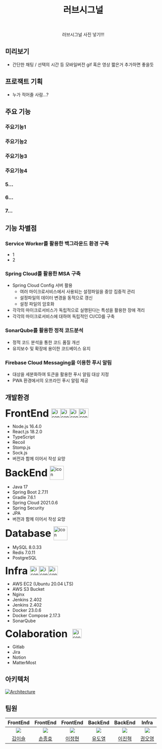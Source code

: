 <h1 align="center"> 러브시그널 </h1> <br>
<p align="center">
러브시그널 사진 넣기!!!
  <!-- <a href="https://gitpoint.co/">
    <img alt="GitPoint" title="GitPoint" src="http://i.imgur.com/VShxJHs.png" width="450">
  </a> -->
</p>

<p align="center">
  
</p>

## 미리보기

- 간단한 채팅 / 선택의 시간 등 모바일버전 gif 혹은 영상 짧은거 추가하면 좋을듯

## 프로잭트 기획

- 누가 적어줄 사람...?

## 주요 기능

### 주요기능1

### 주요기능2

### 주요기능3

### 주요기능4

### 5...

### 6...

### 7...

## 기능 차별점

### Service Worker를 활용한 백그라운드 환경 구축

- 1
- 2

### Spring Cloud를 활용한 MSA 구축

- Spring Cloud Config 서버 활용
  - 여러 마이크로서비스에서 사용되는 설정파일을 중앙 집중적 관리
  - 설정파일의 데이터 변경을 동적으로 갱신
  - 설정 파일의 암호화
- 각각의 마이크로서비스가 독립적으로 실행된다는 특성을 활용한 장애 격리
- 각각의 마이크로서비스에 대하여 독립적인 CI/CD를 구축

### SonarQube를 활용한 정적 코드분석

- 정적 코드 분석을 통한 코드 품질 개선
- 유지보수 및 확장에 용이한 코드베이스 유지

### Firebase Cloud Messaging을 이용한 푸시 알림

- 대상을 세분화하여 토큰을 활용한 푸시 알림 대상 지정
- PWA 환경에서의 오프라인 푸시 알림 제공

## 개발환경

<div style="display: flex; align-items: flex-start;"></div>

<div style="display: flex; align-items: center;">
  <span style="font-size: 32px;"><strong>FrontEnd&nbsp;</strong></span>
  <img src="https://techstack-generator.vercel.app/js-icon.svg" alt="icon" width="30" height="30" style="display: inline;" />
  <img src="https://techstack-generator.vercel.app/ts-icon.svg" alt="icon" width="30" height="30" style="display: inline;" />
  <img src="https://techstack-generator.vercel.app/react-icon.svg" alt="icon" width="30" height="30" style="display: inline;"" />
  <img src="https://techstack-generator.vercel.app/sass-icon.svg" alt="icon" width="30" height="30" style="display: inline;" />
</div>

- Node.js 16.4.0
- React.js 18.2.0
- TypeScript
- Recoil
- Stomp.js
- Sock.js
- 버전과 함께 이어서 작성 요망

<div style="display: flex; align-items: center;">
  <span style="font-size: 32px;"><strong>BackEnd&nbsp;</strong></span>
  <img src="https://techstack-generator.vercel.app/restapi-icon.svg" alt="icon" width="45" height="45" />
</div>

- Java 17
- Spring Boot 2.7.11
- Gradle 7.6.1
- Spring Cloud 2021.0.6
- Spring Security
- JPA
- 버전과 함께 이어서 작성 요망

<div style="display: flex; align-items: center;">
  <span style="font-size: 32px;"><strong>Database&nbsp;</strong></span>
  <img src="https://techstack-generator.vercel.app/mysql-icon.svg" alt="icon" width="45" height="45" />
</div>

- MySQL 8.0.33
- Redis 7.0.11
- PostgreSQL

<div style="display: flex; align-items: center;">
  <span style="font-size: 32px;"><strong>Infra&nbsp;</strong></span>
  <img src="https://techstack-generator.vercel.app/aws-icon.svg" alt="icon" width="30" height="30" /><img src="https://techstack-generator.vercel.app/nginx-icon.svg" alt="icon" width="30" height="30" /><img src="https://techstack-generator.vercel.app/docker-icon.svg" alt="icon" width="30" height="30" />
</div>

- AWS EC2 (Ubuntu 20.04 LTS)
- AWS S3 Bucket
- Nginx
- Jenkins 2.402
- Jenkins 2.402
- Docker 23.0.6
- Docker Compose 2.17.3
- SonarQube

<div style="display: flex; align-items: center;">
  <span style="font-size: 32px;"><strong>Colaboration &nbsp;</strong></span>
 <img src="https://techstack-generator.vercel.app/github-icon.svg" alt="icon" width="30" height="30" />
</div>

- Gitlab
- Jira
- Notion
- MatterMost

## 아키텍처

[![Architecture](https://i.postimg.cc/Y9Q529Sf/loves-drawio-8.png)](https://postimg.cc/47NLBXVm)

## 팀원

|                  FrontEnd                   |                    FrontEnd                     |                   FrontEnd                   |                    BackEnd                    |                     BackEnd                      |                    Infra                     |
| :-----------------------------------------: | :---------------------------------------------: | :------------------------------------------: | :-------------------------------------------: | :----------------------------------------------: | :------------------------------------------: |
| ![](https://github.com/2sseul.png?size=120) | ![](https://github.com/sonjonghyo.png?size=120) | ![](https://github.com/PakaOxO.png?size=120) | ![](https://github.com/doyeolKR.png?size=120) | ![](https://github.com/BinaryHyeok.png?size=120) | ![](https://github.com/kwnoyng.png?size=120) |
|     [김이슬](https://github.com/2sseul)     |     [손종효](https://github.com/sonjonghyo)     |     [이정현](https://github.com/PakaOxO)     |     [유도열](https://github.com/doyeolKR)     |     [이진혁](https://github.com/BinaryHyeok)     |     [권오영](https://github.com/kwnoyng)     |
